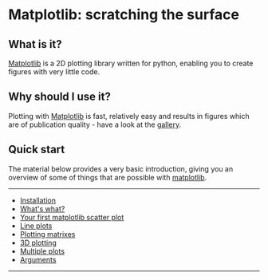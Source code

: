 ---
---

# Matplotlib: scratching the surface

## What is it?

[Matplotlib](http://matplotlib.org/) is a 2D plotting library written for python, enabling you to create figures with very little code.

## Why should I use it?

Plotting with [Matplotlib](http://matplotlib.org/) is fast, relatively easy and results in figures which are of publication quality - have a look at the [gallery](http://matplotlib.org/gallery.html).

## Quick start

The material below provides a very basic introduction, giving you an overview of some of things that are possible with [matplotlib](http://matplotlib.org/).

***

* [Installation](matplotlib_library_install)
* [What's what?](matplotlib_whats_what)
* [Your first matplotlib scatter plot](quick_scatter)
* [Line plots](quick_line)
* [Plotting matrixes](plotting_matrix)
* [3D plotting](plotting_3d)
* [Multiple plots](multi_plotting)
* [Arguments](arguments_intro)

***



